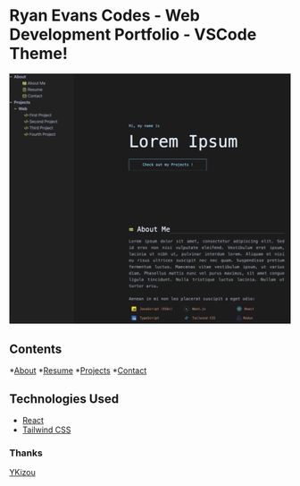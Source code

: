 # Ryan Evans Codes - Web Development Portfolio - VSCode Theme!

![Template Screenshot](/public/Screenshot_Template.png?raw=true "Screenshot-template")

## Contents
*[About](#about)
*[Resume](#resume)
*[Projects](#project)
*[Contact](#contact)

## Technologies Used
<ul>
  <li><a href="https://reactjs.org/">React</a></li>
  <li><a href="https://tailwindcss.com/">Tailwind CSS</a></li>
</ul>

### Thanks
[YKizou](https://github.com/YKizou/)
